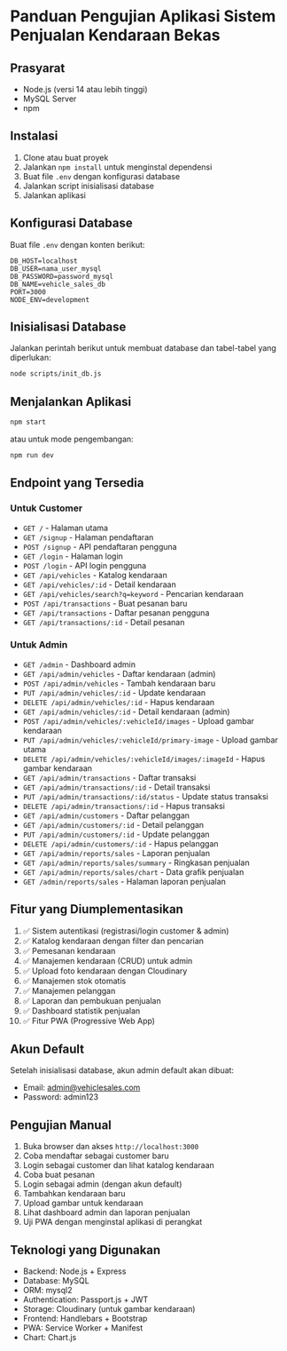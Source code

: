 # Panduan Pengujian Aplikasi Sistem Penjualan Kendaraan Bekas

## Prasyarat
- Node.js (versi 14 atau lebih tinggi)
- MySQL Server
- npm

## Instalasi
1. Clone atau buat proyek
2. Jalankan `npm install` untuk menginstal dependensi
3. Buat file `.env` dengan konfigurasi database
4. Jalankan script inisialisasi database
5. Jalankan aplikasi

## Konfigurasi Database
Buat file `.env` dengan konten berikut:
```
DB_HOST=localhost
DB_USER=nama_user_mysql
DB_PASSWORD=password_mysql
DB_NAME=vehicle_sales_db
PORT=3000
NODE_ENV=development
```

## Inisialisasi Database
Jalankan perintah berikut untuk membuat database dan tabel-tabel yang diperlukan:
```bash
node scripts/init_db.js
```

## Menjalankan Aplikasi
```bash
npm start
```
atau untuk mode pengembangan:
```bash
npm run dev
```

## Endpoint yang Tersedia

### Untuk Customer
- `GET /` - Halaman utama
- `GET /signup` - Halaman pendaftaran
- `POST /signup` - API pendaftaran pengguna
- `GET /login` - Halaman login
- `POST /login` - API login pengguna
- `GET /api/vehicles` - Katalog kendaraan
- `GET /api/vehicles/:id` - Detail kendaraan
- `GET /api/vehicles/search?q=keyword` - Pencarian kendaraan
- `POST /api/transactions` - Buat pesanan baru
- `GET /api/transactions` - Daftar pesanan pengguna
- `GET /api/transactions/:id` - Detail pesanan

### Untuk Admin
- `GET /admin` - Dashboard admin
- `GET /api/admin/vehicles` - Daftar kendaraan (admin)
- `POST /api/admin/vehicles` - Tambah kendaraan baru
- `PUT /api/admin/vehicles/:id` - Update kendaraan
- `DELETE /api/admin/vehicles/:id` - Hapus kendaraan
- `GET /api/admin/vehicles/:id` - Detail kendaraan (admin)
- `POST /api/admin/vehicles/:vehicleId/images` - Upload gambar kendaraan
- `PUT /api/admin/vehicles/:vehicleId/primary-image` - Upload gambar utama
- `DELETE /api/admin/vehicles/:vehicleId/images/:imageId` - Hapus gambar kendaraan
- `GET /api/admin/transactions` - Daftar transaksi
- `GET /api/admin/transactions/:id` - Detail transaksi
- `PUT /api/admin/transactions/:id/status` - Update status transaksi
- `DELETE /api/admin/transactions/:id` - Hapus transaksi
- `GET /api/admin/customers` - Daftar pelanggan
- `GET /api/admin/customers/:id` - Detail pelanggan
- `PUT /api/admin/customers/:id` - Update pelanggan
- `DELETE /api/admin/customers/:id` - Hapus pelanggan
- `GET /api/admin/reports/sales` - Laporan penjualan
- `GET /api/admin/reports/sales/summary` - Ringkasan penjualan
- `GET /api/admin/reports/sales/chart` - Data grafik penjualan
- `GET /admin/reports/sales` - Halaman laporan penjualan

## Fitur yang Diumplementasikan
1. ✅ Sistem autentikasi (registrasi/login customer & admin)
2. ✅ Katalog kendaraan dengan filter dan pencarian
3. ✅ Pemesanan kendaraan
4. ✅ Manajemen kendaraan (CRUD) untuk admin
5. ✅ Upload foto kendaraan dengan Cloudinary
6. ✅ Manajemen stok otomatis
7. ✅ Manajemen pelanggan
8. ✅ Laporan dan pembukuan penjualan
9. ✅ Dashboard statistik penjualan
10. ✅ Fitur PWA (Progressive Web App)

## Akun Default
Setelah inisialisasi database, akun admin default akan dibuat:
- Email: admin@vehiclesales.com
- Password: admin123

## Pengujian Manual
1. Buka browser dan akses `http://localhost:3000`
2. Coba mendaftar sebagai customer baru
3. Login sebagai customer dan lihat katalog kendaraan
4. Coba buat pesanan
5. Login sebagai admin (dengan akun default)
6. Tambahkan kendaraan baru
7. Upload gambar untuk kendaraan
8. Lihat dashboard admin dan laporan penjualan
9. Uji PWA dengan menginstal aplikasi di perangkat

## Teknologi yang Digunakan
- Backend: Node.js + Express
- Database: MySQL
- ORM: mysql2
- Authentication: Passport.js + JWT
- Storage: Cloudinary (untuk gambar kendaraan)
- Frontend: Handlebars + Bootstrap
- PWA: Service Worker + Manifest
- Chart: Chart.js